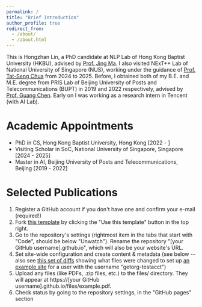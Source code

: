 ```yaml
---
permalink: /
title: "Brief Introduction"
author_profile: true
redirect_from: 
  - /about/
  - /about.html
---
```


This is Hongzhan Lin, a PhD candidate at NLP Lab of Hong Kong Baptist University (HKBU), advised by [Prof. Jing Ma](https://majingcuhk.github.io/). I also visited NExT++ Lab of National University of Singapore (NUS), working under the guidance of [Prof. Tat-Seng Chua](https://www.chuatatseng.com/) from 2024 to 2025. Before, I obtained both of my B.E. and M.E. degree from PRIS Lab of Beijing University of Posts and Telecommunications (BUPT) in 2019 and 2022 respectively, advised by [Prof. Guang Chen](https://x.com/fly51fly). Early on I was working as a research intern in Tencent (with AI Lab).


Academic Appointments
======
- PhD in CS, Hong Kong Baptist University, Hong Kong [2022 - ]
- Visiting Scholar in SoC, National University of Singapore, Singapore [2024 - 2025]
- Master in AI, Beijing University of Posts and Telecommunications, Beijing [2019 - 2022]

Selected Publications
======
1. Register a GitHub account if you don't have one and confirm your e-mail (required!)
1. Fork [this template](https://github.com/academicpages/academicpages.github.io) by clicking the "Use this template" button in the top right. 
1. Go to the repository's settings (rightmost item in the tabs that start with "Code", should be below "Unwatch"). Rename the repository "[your GitHub username].github.io", which will also be your website's URL.
1. Set site-wide configuration and create content & metadata (see below -- also see [this set of diffs](http://archive.is/3TPas) showing what files were changed to set up [an example site](https://getorg-testacct.github.io) for a user with the username "getorg-testacct")
1. Upload any files (like PDFs, .zip files, etc.) to the files/ directory. They will appear at https://[your GitHub username].github.io/files/example.pdf.  
1. Check status by going to the repository settings, in the "GitHub pages" section
